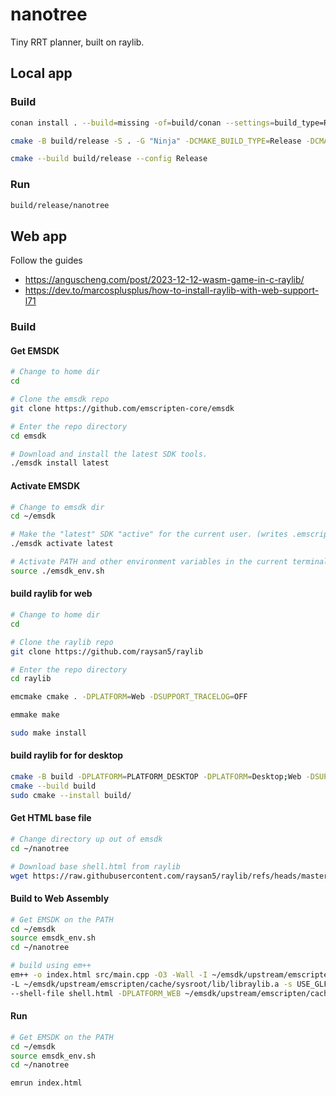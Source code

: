 # nanotree

Tiny RRT planner, built on raylib.

## Local app

### Build

```bash
conan install . --build=missing -of=build/conan --settings=build_type=Release

cmake -B build/release -S . -G "Ninja" -DCMAKE_BUILD_TYPE=Release -DCMAKE_TOOLCHAIN_FILE="build/conan/conan_toolchain.cmake" -DCMAKE_CXX_FLAGS="-march=native -ffast-math -flto=auto" -DCMAKE_C_FLAGS="-march=native -ffast-math -flto=auto"

cmake --build build/release --config Release
```

### Run

```bash
build/release/nanotree
```

## Web app

Follow the guides

- <https://anguscheng.com/post/2023-12-12-wasm-game-in-c-raylib/>
- <https://dev.to/marcosplusplus/how-to-install-raylib-with-web-support-l71>

### Build

#### Get EMSDK

```bash
# Change to home dir
cd

# Clone the emsdk repo
git clone https://github.com/emscripten-core/emsdk

# Enter the repo directory
cd emsdk

# Download and install the latest SDK tools.
./emsdk install latest
```

#### Activate EMSDK

```bash
# Change to emsdk dir
cd ~/emsdk

# Make the "latest" SDK "active" for the current user. (writes .emscripten file)
./emsdk activate latest

# Activate PATH and other environment variables in the current terminal
source ./emsdk_env.sh
```


#### build raylib for web

```bash
# Change to home dir
cd

# Clone the raylib repo
git clone https://github.com/raysan5/raylib

# Enter the repo directory
cd raylib

emcmake cmake . -DPLATFORM=Web -DSUPPORT_TRACELOG=OFF

emmake make

sudo make install 
```

#### build raylib for for desktop

```bash
cmake -B build -DPLATFORM=PLATFORM_DESKTOP -DPLATFORM=Desktop;Web -DSUPPORT_TRACELOG=OFF
cmake --build build
sudo cmake --install build/
```

#### Get HTML base file

```bash
# Change directory up out of emsdk
cd ~/nanotree

# Download base shell.html from raylib
wget https://raw.githubusercontent.com/raysan5/raylib/refs/heads/master/src/shell.html
```

#### Build to Web Assembly

```bash
# Get EMSDK on the PATH
cd ~/emsdk
source emsdk_env.sh
cd ~/nanotree

# build using em++
em++ -o index.html src/main.cpp -O3 -Wall -I ~/emsdk/upstream/emscripten/cache/sysroot/include \
-L ~/emsdk/upstream/emscripten/cache/sysroot/lib/libraylib.a -s USE_GLFW=3 -s ASYNCIFY \
--shell-file shell.html -DPLATFORM_WEB ~/emsdk/upstream/emscripten/cache/sysroot/lib/libraylib.a
```

#### Run

```bash
# Get EMSDK on the PATH
cd ~/emsdk
source emsdk_env.sh
cd ~/nanotree

emrun index.html
```
